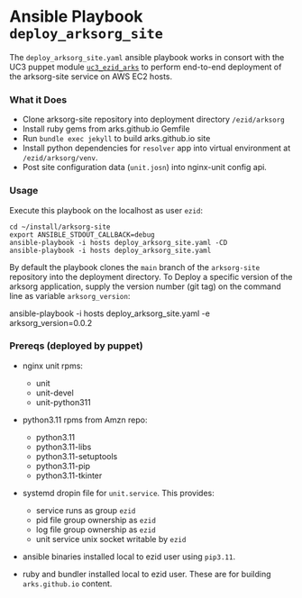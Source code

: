 Ansible Playbook `deploy_arksorg_site`
=====================================

The `deploy_arksorg_site.yaml` ansible playbook works in consort with the UC3 puppet module
[`uc3_ezid_arks`](https://github.com/CDLUC3/uc3-ops-puppet-modules/tree/main/modules/uc3_ezid_arks)
to perform end-to-end deployment of the arksorg-site service on AWS EC2 hosts.


### What it Does

- Clone arksorg-site repository into deployment directory `/ezid/arksorg`
- Install ruby gems from arks.github.io Gemfile
- Run `bundle exec jekyll` to build arks.github.io site
- Install python dependencies for `resolver` app into virtual environment at `/ezid/arksorg/venv`.
- Post site configuration data (`unit.josn`) into nginx-unit config api.


### Usage

Execute this playbook on the localhost as user `ezid`:
```
cd ~/install/arksorg-site
export ANSIBLE_STDOUT_CALLBACK=debug
ansible-playbook -i hosts deploy_arksorg_site.yaml -CD
ansible-playbook -i hosts deploy_arksorg_site.yaml
```

By default the playbook clones the `main` branch of the `arksorg-site`
repository into the deployment directory.  To Deploy a specific version of the
arksorg application, supply the version number (git tag) on the command line as
variable `arksorg_version`:

   ansible-playbook -i hosts deploy_arksorg_site.yaml -e arksorg_version=0.0.2


### Prereqs (deployed by puppet)

- nginx unit rpms:
  - unit
  - unit-devel
  - unit-python311

- python3.11 rpms from Amzn repo:
  - python3.11
  - python3.11-libs
  - python3.11-setuptools
  - python3.11-pip
  - python3.11-tkinter

- systemd dropin file for `unit.service`.  This provides:
  - service runs as group `ezid`
  - pid file group ownership as `ezid`
  - log file group ownership as `ezid`
  - unit service unix socket writable by `ezid`

- ansible binaries installed local to ezid user using `pip3.11`.

- ruby and bundler installed local to ezid user.  These are for building `arks.github.io` content.

